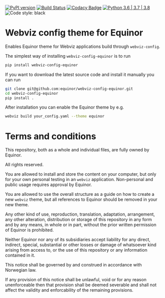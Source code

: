 [![PyPI version](https://badge.fury.io/py/webviz-config-equinor.svg)](https://badge.fury.io/py/webviz-config-equinor)
[![Build Status](https://travis-ci.org/equinor/webviz-config-equinor.svg?branch=master)](https://travis-ci.org/equinor/webviz-config-equinor)
[![Codacy Badge](https://api.codacy.com/project/badge/Grade/eafe7dfd1b274c02a78de59bb8b8778f)](https://www.codacy.com/app/anders-kiaer/webviz-config-equinor?utm_source=github.com&amp;utm_medium=referral&amp;utm_content=equinor/webviz-config-equinor&amp;utm_campaign=Badge_Grade)
[![Python 3.6 | 3.7 | 3.8](https://img.shields.io/badge/python-3.6%20|%203.7%20|%203.8-blue.svg)](https://www.python.org/)
![Code style: black](https://img.shields.io/badge/code%20style-black-000000.svg)

# Webviz config theme for Equinor

Enables Equinor theme for Webviz applications build through `webviz-config`.

The simplest way of installing `webviz-config-equinor` is to run
```bash
pip install webviz-config-equinor
```

If you want to download the latest source code and install it manually you 
can run
```bash
git clone git@github.com:equinor/webviz-config-equinor.git
cd webviz-config-equinor
pip install .
```

After installation you can enable the Equinor theme by e.g.
```bash
webviz build your_config.yaml --theme equinor
```

# Terms and conditions

This repository, both as a whole and individual files,
are fully owned by Equinor.

All rights reserved.

You are allowed to install and store the content on your computer, but only
for your own personal testing in an `webviz` application. Non-personal
and public usage requires approval by Equinor.

You are allowed to use the overall structure as a guide on how to
create a new `webviz` theme, but all references to Equinor should
be removed in your new theme.

Any other kind of use, reproduction, translation, adaptation, arrangement,
any other alteration, distribution or storage of this repository in any
form and by any means, in whole or in part, without the prior written
permission of Equinor is prohibited.

Neither Equinor nor any of its subsidiaries accept liability for any direct,
indirect, special, substantial or other losses or damage of whatsoever kind
arising from access to, or the use of this repository or any
information contained in it.

This notice shall be governed by and construed in accordance with Norwegian law.

If any provision of this notice shall be unlawful, void or for any reason
unenforceable then that provision shall be deemed severable and shall not
affect the validity and enforcability of the remaining provisions.
